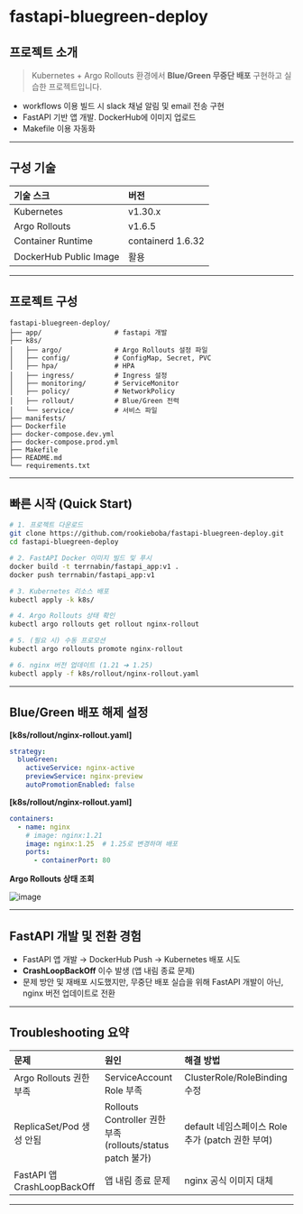 # fastapi-bluegreen-deploy

## 프로젝트 소개
> Kubernetes + Argo Rollouts 환경에서 **Blue/Green 무중단 배포** 구현하고 실습한 프로젝트입니다.

- workflows 이용 빌드 시 slack 채널 알림 및 email 전송 구현
- FastAPI 기반 앱 개발. DockerHub에 이미지 업로드
- Makefile 이용 자동화

---

## 구성 기술

| 기술 스크 | 버전 |
|:----------|:----|
| Kubernetes | v1.30.x |
| Argo Rollouts | v1.6.5 |
| Container Runtime | containerd 1.6.32 |
| DockerHub Public Image | 활용 |

---

## 프로젝트 구성
```
fastapi-bluegreen-deploy/
├── app/                  # fastapi 개발
├── k8s/
│   ├── argo/             # Argo Rollouts 설정 파일
│   ├── config/           # ConfigMap, Secret, PVC
│   ├── hpa/              # HPA
│   ├── ingress/          # Ingress 설정
│   ├── monitoring/       # ServiceMonitor
│   ├── policy/           # NetworkPolicy
│   ├── rollout/          # Blue/Green 전력
│   └── service/          # 서비스 파일
├── manifests/
├── Dockerfile
├── docker-compose.dev.yml
├── docker-compose.prod.yml
├── Makefile
├── README.md
└── requirements.txt
```

---

## 빠른 시작 (Quick Start)

```bash
# 1. 프로젝트 다운로드
git clone https://github.com/rookieboba/fastapi-bluegreen-deploy.git
cd fastapi-bluegreen-deploy

# 2. FastAPI Docker 이미지 빌드 및 푸시
docker build -t terrnabin/fastapi_app:v1 .
docker push terrnabin/fastapi_app:v1

# 3. Kubernetes 리소스 배포
kubectl apply -k k8s/

# 4. Argo Rollouts 상태 확인
kubectl argo rollouts get rollout nginx-rollout

# 5. (필요 시) 수동 프로모션
kubectl argo rollouts promote nginx-rollout

# 6. nginx 버전 업데이트 (1.21 ➔ 1.25)
kubectl apply -f k8s/rollout/nginx-rollout.yaml
```

---

## Blue/Green 배포 해제 설정

**[k8s/rollout/nginx-rollout.yaml]**
```yaml
strategy:
  blueGreen:
    activeService: nginx-active
    previewService: nginx-preview
    autoPromotionEnabled: false
```

**[k8s/rollout/nginx-rollout.yaml]**
```yaml
containers:
  - name: nginx
    # image: nginx:1.21
    image: nginx:1.25  # 1.25로 변경하며 배포
    ports:
      - containerPort: 80
```

**Argo Rollouts 상태 조회**

![image](https://github.com/user-attachments/assets/706c4f87-be43-497f-bf7a-02b548c15164)


---

## FastAPI 개발 및 전환 경험

- FastAPI 앱 개발 → DockerHub Push → Kubernetes 배포 시도
- **CrashLoopBackOff** 이수 발생 (앱 내림 종료 문제)
- 문제 방안 및 재배포 시도했지만, 무중단 배포 실습을 위해 FastAPI 개발이 아닌,  nginx 버전 업데이트로 전환

---

## Troubleshooting 요약

| 문제 | 원인 | 해결 방법 |
|:-----|:-----|:-----------|
| Argo Rollouts 권한 부족 | ServiceAccount Role 부족 | ClusterRole/RoleBinding 수정 |
| ReplicaSet/Pod 생성 안됨 | Rollouts Controller 권한 부족 (rollouts/status patch 불가) | default 네임스페이스 Role 추가 (patch 권한 부여) |
| FastAPI 앱 CrashLoopBackOff | 앱 내림 종료 문제 | nginx 공식 이미지 대체 |

---



